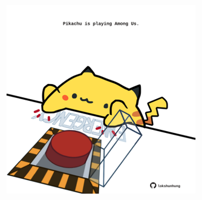 <!-- built at 17/01/2023, 15:00:58 UTC -->
<p align="center">
  <img width="500" height="500" src="./ReadmeImage.svg">
</p>

